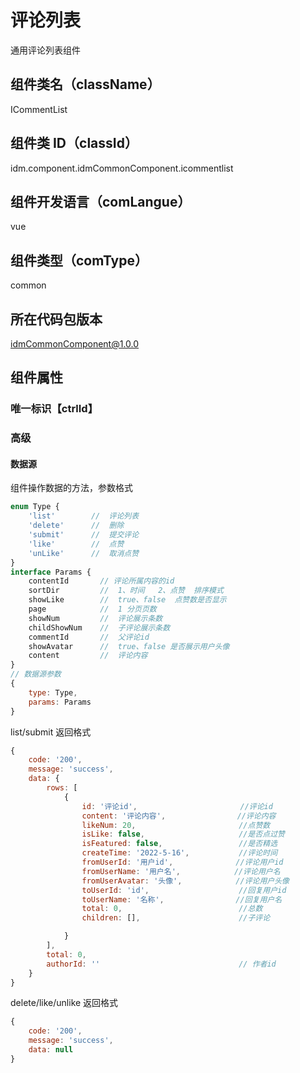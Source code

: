 # 评论列表

通用评论列表组件

## 组件类名（className）

ICommentList

## 组件类 ID（classId）

idm.component.idmCommonComponent.icommentlist

## 组件开发语言（comLangue）

vue

## 组件类型（comType）

common

## 所在代码包版本

idmCommonComponent@1.0.0

## 组件属性

### 唯一标识【ctrlId】

### 高级

#### 数据源

组件操作数据的方法，参数格式

```js
enum Type {
    'list'        //  评论列表
    'delete'      //  删除
    'submit'      //  提交评论
    'like'        //  点赞
    'unLike'      //  取消点赞
}
interface Params {
    contentId       // 评论所属内容的id
    sortDir         //	1、时间   2、点赞  排序模式
    showLike        //	true、false  点赞数是否显示
    page            //	1 分页页数
    showNum         //  评论展示条数
    childShowNum    //	子评论展示条数
    commentId       //  父评论id
    showAvatar      //	true、false 是否展示用户头像
    content         //  评论内容
}
// 数据源参数
{
    type: Type,
    params: Params
}
```

list/submit 返回格式
```js
{
    code: '200',
    message: 'success',
    data: {
        rows: [
            {
                id: '评论id',                       //评论id
                content: '评论内容',                //评论内容
                likeNum: 20,                       //点赞数
                isLike: false,                     //是否点过赞
                isFeatured: false,                 //是否精选
                createTime: '2022-5-16',           //评论时间
                fromUserId: '用户id',              //评论用户id
                fromUserName: '用户名',            //评论用户名
                fromUserAvatar: '头像',            //评论用户头像
                toUserId: 'id',                    //回复用户id
                toUserName: '名称',                //回复用户名
                total: 0,                          //总数
                children: [],                      //子评论

            }
        ],
        total: 0,
        authorId: ''                               // 作者id
    }
}

```

delete/like/unlike 返回格式
```js
{
    code: '200',
    message: 'success',
    data: null
}

```

